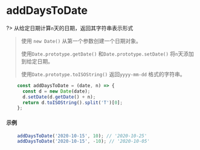 # addDaysToDate

?> 从给定日期计算`n`天的日期，返回其字符串表示形式

> 使用 `new Date()` 从第一个参数创建一个日期对象。
>
> 使用`Date.prototype.getDate()` 和`Date.prototype.setDate()` 将`n`天添加到给定日期。
>
> 使用`Date.prototype.toISOString()` 返回`yyyy-mm-dd` 格式的字符串。


```js
	const addDaysToDate = (date, n) => {
	  const d = new Date(date);
	  d.setDate(d.getDate() + n);
	  return d.toISOString().split('T')[0];
	};
```

#### 示例

```js
	addDaysToDate('2020-10-15', 10); // '2020-10-25'
	addDaysToDate('2020-10-15', -10); // '2020-10-05'
```
